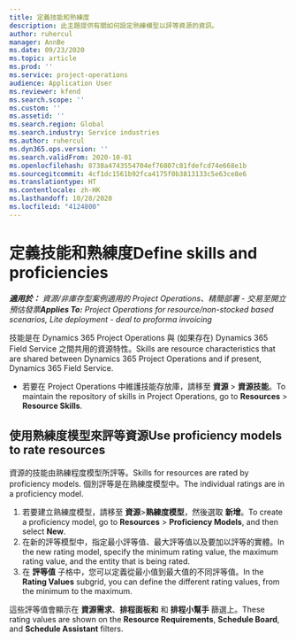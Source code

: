 ```yaml
---
title: 定義技能和熟練度
description: 此主題提供有關如何設定熟練模型以評等資源的資訊。
author: ruhercul
manager: AnnBe
ms.date: 09/23/2020
ms.topic: article
ms.prod: ''
ms.service: project-operations
audience: Application User
ms.reviewer: kfend
ms.search.scope: ''
ms.custom: ''
ms.assetid: ''
ms.search.region: Global
ms.search.industry: Service industries
ms.author: ruhercul
ms.dyn365.ops.version: ''
ms.search.validFrom: 2020-10-01
ms.openlocfilehash: 8738a4743554704ef76807c81fdefcd74e668e1b
ms.sourcegitcommit: 4cf1dc1561b92fca4175f0b3813133c5e63ce8e6
ms.translationtype: HT
ms.contentlocale: zh-HK
ms.lasthandoff: 10/28/2020
ms.locfileid: "4124800"
---
```

# <a name="define-skills-and-proficiencies"></a><span data-ttu-id="e9bf8-103">定義技能和熟練度</span><span class="sxs-lookup"><span data-stu-id="e9bf8-103">Define skills and proficiencies</span></span>

<span data-ttu-id="e9bf8-104">_**適用於：** 資源/非庫存型案例適用的 Project Operations、精簡部署 - 交易至開立預估發票_</span><span class="sxs-lookup"><span data-stu-id="e9bf8-104">_**Applies To:** Project Operations for resource/non-stocked based scenarios, Lite deployment - deal to proforma invoicing_</span></span>

<span data-ttu-id="e9bf8-105">技能是在 Dynamics 365 Project Operations 與 (如果存在) Dynamics 365 Field Service 之間共用的資源特性。</span><span class="sxs-lookup"><span data-stu-id="e9bf8-105">Skills are resource characteristics that are shared between Dynamics 365 Project Operations and if present, Dynamics 365 Field Service.</span></span> 

- <span data-ttu-id="e9bf8-106">若要在 Project Operations 中維護技能存放庫，請移至 **資源** \> **資源技能**。</span><span class="sxs-lookup"><span data-stu-id="e9bf8-106">To maintain the repository of skills in Project Operations, go to **Resources** \> **Resource Skills**.</span></span> 

## <a name="use-proficiency-models-to-rate-resources"></a><span data-ttu-id="e9bf8-107">使用熟練度模型來評等資源</span><span class="sxs-lookup"><span data-stu-id="e9bf8-107">Use proficiency models to rate resources</span></span>

<span data-ttu-id="e9bf8-108">資源的技能由熟練程度模型所評等。</span><span class="sxs-lookup"><span data-stu-id="e9bf8-108">Skills for resources are rated by proficiency models.</span></span> <span data-ttu-id="e9bf8-109">個別評等是在熟練度模型中。</span><span class="sxs-lookup"><span data-stu-id="e9bf8-109">The individual ratings are in a proficiency model.</span></span> 

1. <span data-ttu-id="e9bf8-110">若要建立熟練度模型，請移至 **資源**\>**熟練度模型**，然後選取 **新增**。</span><span class="sxs-lookup"><span data-stu-id="e9bf8-110">To create a proficiency model, go to **Resources** \> **Proficiency Models**, and then select **New**.</span></span>
2. <span data-ttu-id="e9bf8-111">在新的評等模型中，指定最小評等值、最大評等值以及要加以評等的實體。</span><span class="sxs-lookup"><span data-stu-id="e9bf8-111">In the new rating model, specify the minimum rating value, the maximum rating value, and the entity that is being rated.</span></span>
3. <span data-ttu-id="e9bf8-112">在 **評等值** 子格中，您可以定義從最小值到最大值的不同評等值。</span><span class="sxs-lookup"><span data-stu-id="e9bf8-112">In the **Rating Values** subgrid, you can define the different rating values, from the minimum to the maximum.</span></span>


<span data-ttu-id="e9bf8-113">這些評等值會顯示在 **資源需求**、**排程面板和** 和 **排程小幫手** 篩選上。</span><span class="sxs-lookup"><span data-stu-id="e9bf8-113">These rating values are shown on the **Resource Requirements**, **Schedule Board**, and **Schedule Assistant** filters.</span></span>
